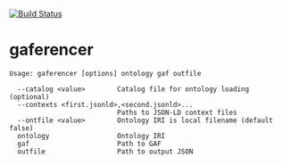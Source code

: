 [![Build Status](https://travis-ci.org/geneontology/gaferencer.svg?branch=master)](https://travis-ci.org/geneontology/gaferencer)

# gaferencer

```
Usage: gaferencer [options] ontology gaf outfile

  --catalog <value>        Catalog file for ontology loading (optional)
  --contexts <first.jsonld>,<second.jsonld>...
                           Paths to JSON-LD context files
  --ontfile <value>        Ontology IRI is local filename (default false)
  ontology                 Ontology IRI
  gaf                      Path to GAF
  outfile                  Path to output JSON
```
